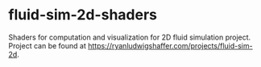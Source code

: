 # fluid-sim-2d-shaders
Shaders for computation and visualization for 2D fluid simulation project.  
Project can be found at https://ryanludwigshaffer.com/projects/fluid-sim-2d.
